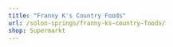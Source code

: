 ```yaml
---
title: "Franny K's Country Foods"
url: /solon-springs/franny-ks-country-foods/
shop: Supermarkt
---
```

